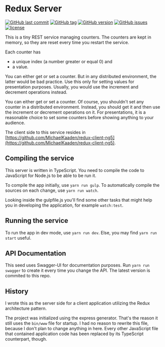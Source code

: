 # Redux Server

[![GitHub last commit](https://img.shields.io/github/last-commit/MichaelKaaden/redux-server.svg)](https://github.com/MichaelKaaden/redux-server/commits/master)
[![GitHub tag](https://img.shields.io/github/tag/MichaelKaaden/redux-server.svg)](https://github.com/MichaelKaaden/redux-server/releases)
[![GitHub version](https://img.shields.io/github/package-json/v/MichaelKaaden/redux-server.svg)](https://github.com/MichaelKaaden/redux-server/blob/master/package.json)
[![GitHub issues](https://img.shields.io/github/issues/MichaelKaaden/redux-server.svg)](https://github.com/MichaelKaaden/redux-server/issues)
[![license](https://img.shields.io/github/license/MichaelKaaden/redux-server.svg)](https://github.com/MichaelKaaden/redux-server)

This is a tiny REST service managing counters. The counters
are kept in memory, so they are reset every time you restart
the service.

Each counter has
- a unique index (a number greater or equal 0) and
- a value.

You can either get or set a counter. But in any distributed
environment, the latter would be bad practice. Use this only
for setting values for presentation purposes. Usually, you
would use the increment and decrement operations instead.

You can either get or set a counter. Of course, you shouldn't
set any counter in a distributed environment. Instead, you
should get it and then use the increment or decrement operations
on it. For presentations, it is a reasonable choice to set
some counters before showing anything to your audience.

The client side to this service resides in
[https://github.com/MichaelKaaden/redux-client-ng5](https://github.com/MichaelKaaden/redux-client-ng5).

## Compiling the service

This server is written in TypeScript. You need to compile
the code to JavaScript for Node.js to be able to be run it.

To compile the app initially, use `yarn run gulp`.
To automatically compile the sources on each 
change, use `yarn run watch`.

Looking inside the gulpfile.js you'll find some other
tasks that might help you in developing the application,
for example `watch:test`.

## Running the service

To run the app in dev mode, use `yarn run dev`. Else,
you may find `yarn run start` useful.

## API Documentation

This seed uses Swagger-UI for documentation purposes.
Run `yarn run swagger` to create it every time you change
the API. The latest version is commited to this repo.

## History

I wrote this as the server
side for a client application utilizing the Redux architecture pattern.

The project was initialized using the express generator. That's the
reason it still uses the `bin/www` file for startup. I had
no reason to rewrite this file, because I don't plan to 
change anything in here. Every other JavaScript file that
contained application code has been replaced by its
TypeScript counterpart, though.
